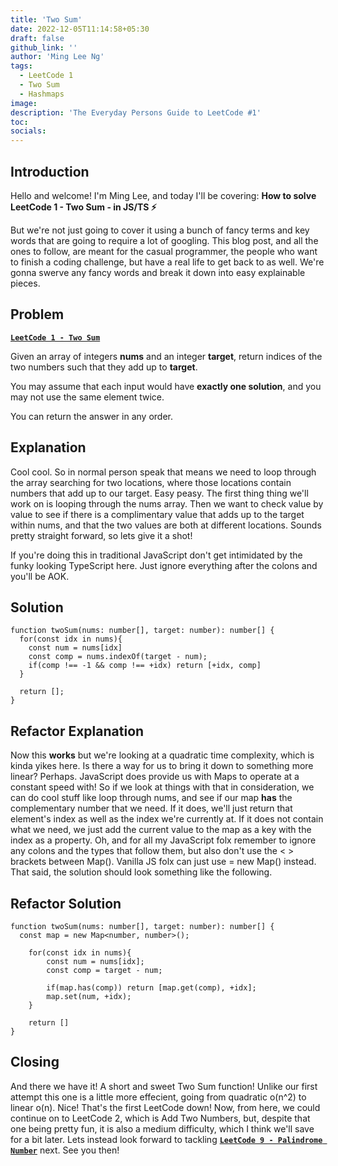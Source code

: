 ```yaml
---
title: 'Two Sum'
date: 2022-12-05T11:14:58+05:30
draft: false
github_link: ''
author: 'Ming Lee Ng'
tags:
  - LeetCode 1
  - Two Sum
  - Hashmaps
image:
description: 'The Everyday Persons Guide to LeetCode #1'
toc:
socials:
---
```


## Introduction

Hello and welcome! I'm Ming Lee, and today I'll be covering: **How to solve
LeetCode 1 - Two Sum - in JS/TS :zap:**

But we're not just going to cover it using a bunch of fancy terms and key words
that are going to require a lot of googling. This blog post, and all the ones to
follow, are meant for the casual programmer, the people who want to finish a
coding challenge, but have a real life to get back to as well. We're gonna
swerve any fancy words and break it down into easy explainable pieces.

## Problem

<b><a href="https://leetcode.com/problems/two-sum">`LeetCode 1 - Two Sum`</a></b>

Given an array of integers **nums** and an integer **target**, return indices of
the two numbers such that they add up to **target**.

You may assume that each input would have **exactly one solution**, and you may
not use the same element twice.

You can return the answer in any order.

## Explanation

Cool cool. So in normal person speak that means we need to loop through the
array searching for two locations, where those locations contain numbers that
add up to our target. Easy peasy. The first thing thing we'll work on is looping
through the nums array. Then we want to check value by value to see if there is
a complimentary value that adds up to the target within nums, and that the two
values are both at different locations. Sounds pretty straight forward, so lets
give it a shot!

If you're doing this in traditional JavaScript don't get intimidated by the
funky looking TypeScript here. Just ignore everything after the colons and
you'll be AOK.

## Solution

```
function twoSum(nums: number[], target: number): number[] {
  for(const idx in nums){
    const num = nums[idx]
    const comp = nums.indexOf(target - num);
    if(comp !== -1 && comp !== +idx) return [+idx, comp]
  }

  return [];
}
```

## Refactor Explanation

Now this **works** but we're looking at a quadratic time complexity, which is
kinda yikes here. Is there a way for us to bring it down to something more
linear? Perhaps. JavaScript does provide us with Maps to operate at a constant
speed with! So if we look at things with that in consideration, we can do cool
stuff like loop through nums, and see if our map **has** the complementary
number that we need. If it does, we'll just return that element's index as well
as the index we're currently at. If it does not contain what we need, we just
add the current value to the map as a key with the index as a property. Oh, and
for all my JavaScript folx remember to ignore any colons and the types that
follow them, but also don't use the < > brackets between Map(). Vanilla JS folx
can just use = new Map() instead. That said, the solution should look something
like the following.

## Refactor Solution

```
function twoSum(nums: number[], target: number): number[] {
  const map = new Map<number, number>();

    for(const idx in nums){
        const num = nums[idx];
        const comp = target - num;

        if(map.has(comp)) return [map.get(comp), +idx];
        map.set(num, +idx);
    }

    return []
}
```

## Closing

And there we have it! A short and sweet Two Sum function! Unlike our first
attempt this one is a little more effecient, going from quadratic o(n^2) to
linear o(n). Nice! That's the first LeetCode down! Now, from here, we could
continue on to LeetCode 2, which is Add Two Numbers, but, despite that one being
pretty fun, it is also a medium difficulty, which I think we'll save for a bit
later. Lets instead look forward to tackling
<a href='../palindromenumber/'>**`LeetCode 9 - Palindrome Number`**</a> next.
See you then!
